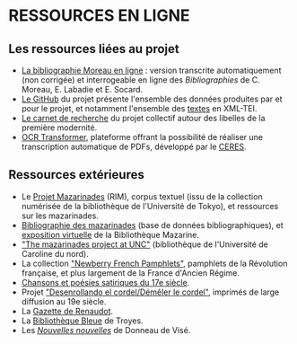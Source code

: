 # RESSOURCES EN LIGNE

## Les ressources liées au projet

* [La bibliographie Moreau en ligne](https://antonomaz.huma-num.fr/tools/Biblio_Moreau.html) : version transcrite automatiquement (non corrigée) et interrogeable en ligne des *Bibliographies* de C. Moreau, E. Labadie et E. Socard.
* [Le GitHub](https://github.com/Antonomaz) du projet présente l'ensemble des données produites par et pour le projet, et notamment l'ensemble des [textes](https://github.com/Antonomaz/corpus) en XML-TEI.
* [Le carnet de recherche](https://cahier.hypotheses.org/antonomaz) du projet collectif autour des libelles de la première modernité.
* [OCR Transformer](https://ceres.huma-num.fr/ocr/), plateforme offrant la possibilité de réaliser une transcription automatique de PDFs, développé par le [CERES](https://ceres.sorbonne-universite.fr/).

## Ressources extérieures 

* Le [Projet Mazarinades](http://mazarinades.org) (RIM), corpus textuel (issu de la collection numérisée de la bibliothèque de l'Université de Tokyo), et ressources sur les mazarinades.  
* [Bibliographie des mazarinades](https://mazarinades.bibliotheque-mazarine.fr) (base de données bibliographiques), et [exposition virtuelle](https://mazarinum.bibliotheque-mazarine.fr/expositions-virtuelles/item/17780-mazarinades-1648-1653-la-fronde-les-mots-les-presses?offset=) 
de la Bibliothèque Mazarine.
* ["The mazarinades project at UNC"](https://scalar.usc.edu/works/the-mazarinades-project-at-unc/index) (bibliothèque de l'Université de Caroline du nord). 
* La collection ["Newberry French Pamphlets"](https://archive.org/details/newberryfrenchpamphlets?tab=collection), pamphlets de la Révolution française, et plus largement de la France d'Ancien Régime.
* [Chansons et poésies satiriques du 17e siècle](https://satires17.univ-st-etienne.fr).
* Projet ["Desenrollando el cordel/Démêler le cordel"](https://desenrollandoelcordel.unige.ch/inicio.html), imprimés de large diffusion au 19e siècle. 
* La [Gazette de Renaudot](https://www.unicaen.fr/gazette/index.php).
* La [Bibliothèque Bleue](https://artflsrv03.uchicago.edu/philologic4/bibbleue) de Troyes.
* Les [*Nouvelles nouvelles*](http://nouvellesnouvelles.yale.edu/index.php) de Donneau de Visé.
